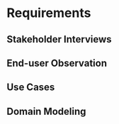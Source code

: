 # Requirements

## Stakeholder Interviews

## End-user Observation

## Use Cases

## Domain Modeling
